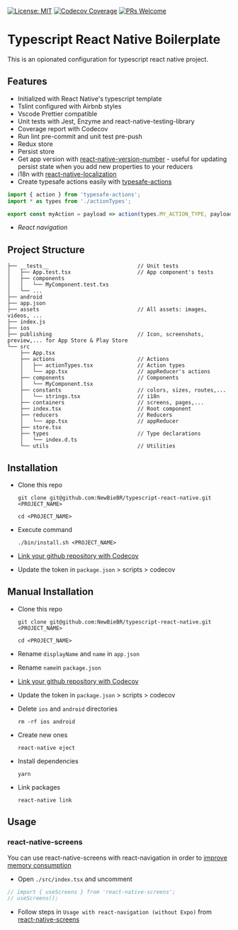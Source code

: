 [![License: MIT](https://img.shields.io/badge/License-MIT-blue.svg)](https://opensource.org/licenses/MIT)
[![Codecov Coverage](https://img.shields.io/codecov/c/github/NewBieBR/typescript-react-native.svg?style=popout)](https://codecov.io/gh/NewBieBR/typescript-react-native)
[![PRs Welcome](https://img.shields.io/badge/PRs-welcome-brightgreen.svg)](./CONTRIBUTING.md)

# Typescript React Native Boilerplate

This is an opionated configuration for typescript react native project.

## Features

- Initialized with React Native's typescript template
- Tslint configured with Airbnb styles
- Vscode Prettier compatible
- Unit tests with Jest, Enzyme and react-native-testing-library
- Coverage report with Codecov
- Run lint pre-commit and unit test pre-push
- Redux store
- Persist store
- Get app version with [react-native-version-number](https://github.com/APSL/react-native-version-number) - useful for updating persist state when you add new properties to your reducers
- i18n with [react-native-localization](https://github.com/stefalda/ReactNativeLocalization)
- Create typesafe actions easily with [typesafe-actions](https://github.com/piotrwitek/typesafe-actions)

```javascript
import { action } from 'typesafe-actions';
import * as types from './actionTypes';

export const myAction = payload => action(types.MY_ACTION_TYPE, payload);
```

- _React navigation_

## Project Structure

```
├── __tests__                            // Unit tests
│   ├── App.test.tsx                     // App component's tests
│   ├── components
│   │   └── MyComponent.test.txs
│   └── ...
├── android
├── app.json
├── assets                               // All assets: images, videos, ...
├── index.js
├── ios
├── publishing                           // Icon, screenshots, preview,... for App Store & Play Store
└── src
    ├── App.tsx
    ├── actions                          // Actions
    │   ├── actionTypes.tsx              // Action types
    │   └── app.tsx                      // appReducer's actions
    ├── components                       // Components
    │   └── MyComponent.tsx
    ├── constants                        // colors, sizes, routes,...
    │   └── strings.tsx                  // i18n
    ├── containers                       // screens, pages,...
    ├── index.tsx                        // Root component
    ├── reducers                         // Reducers
    │   └── app.tsx                      // appReducer
    ├── store.tsx
    ├── types                            // Type declarations
    │   └── index.d.ts
    └── utils                            // Utilities
```

## Installation

- Clone this repo
  ```
  git clone git@github.com:NewBieBR/typescript-react-native.git <PROJECT_NAME>
  ```
  ```
  cd <PROJECT_NAME>
  ```
- Execute command
  ```
  ./bin/install.sh <PROJECT_NAME>
  ```
- [Link your github repository with Codecov](https://docs.codecov.io/docs)

- Update the token in `package.json` > scripts > codecov

## Manual Installation

- Clone this repo

  ```
  git clone git@github.com:NewBieBR/typescript-react-native.git <PROJECT_NAME>
  ```

  ```
  cd <PROJECT_NAME>
  ```

- Rename `displayName` and `name` in `app.json`

- Rename `name`in `package.json`

- [Link your github repository with Codecov](https://docs.codecov.io/docs)

- Update the token in `package.json` > scripts > codecov

- Delete `ios` and `android` directories
  ```
  rm -rf ios android
  ```
- Create new ones
  ```
  react-native eject
  ```
- Install dependencies
  ```
  yarn
  ```
- Link packages
  ```
  react-native link
  ```

## Usage
### react-native-screens
You can use react-native-screens with react-navigation in order to [improve memory consumption](https://reactnavigation.org/docs/en/community-libraries-and-navigators.html#react-native-screens)
- Open `./src/index.tsx` and uncomment
```javascript
// import { useScreens } from 'react-native-screens';
// useScreens();
```
- Follow steps in `Usage with react-navigation (without Expo)` from [react-native-screens](https://github.com/kmagiera/react-native-screens)
